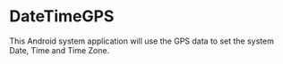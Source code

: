 # DateTimeGPS
This Android system application will use the GPS data to set the system Date, Time and Time Zone.
